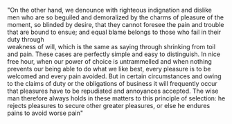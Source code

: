 "On the other hand, we denounce with
 righteous indignation and dislike men who 
 are so beguiled and demoralized by the 
 charms of pleasure of the moment, so 
 blinded by desire, that they cannot 
 foresee the pain and trouble that are 
 bound to ensue; and equal blame belongs to
 those who fail in their duty through  
 weakness of will, which is the same as 
 saying through shrinking from toil and
 pain. These cases are perfectly simple 
 and easy to distinguish. In nice free
 hour, when our power of choice is 
 untrammelled and when nothing prevents 
 our being able to do what we like 
 best, every pleasure is to be welcomed 
 and every pain avoided. But in certain 
 circumstances and owing to the claims
 of duty or the obligations of 
 business it will frequently occur 
 that pleasures have to be repudiated
 and annoyances accepted. The wise 
 man therefore always holds in these 
 matters to this principle of 
 selection: he rejects pleasures to 
 secure other greater pleasures, or 
 else he endures pains to avoid worse
 pain"